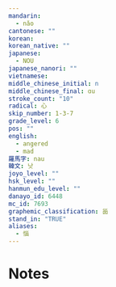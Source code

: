```yaml
---
mandarin:
  - nǎo
cantonese: ""
korean:
korean_native: ""
japanese:
  - NOU
japanese_nanori: ""
vietnamese:
middle_chinese_initial: n
middle_chinese_final: ɑu
stroke_count: "10"
radical: 心
skip_number: 1-3-7
grade_level: 6
pos: ""
english:
  - angered
  - mad
羅馬字: nau
韓文: 낫
joyo_level: ""
hsk_level: ""
hanmun_edu_level: ""
danayo_id: 6448
mc_id: 7693
graphemic_classification: 𡿺
stand_in: "TRUE"
aliases:
  - 惱
---
```


# Notes
